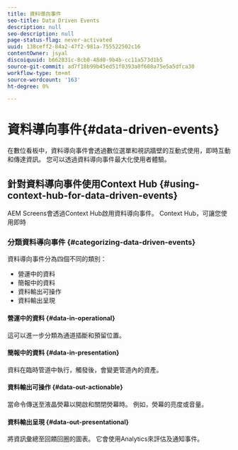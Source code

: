 ```yaml
---
title: 資料導向事件
seo-title: Data Driven Events
description: null
seo-description: null
page-status-flag: never-activated
uuid: 138ceff2-84a2-47f2-981a-755522502c16
contentOwner: jsyal
discoiquuid: b662831c-8cb0-48d8-9b4b-cc11a573d1b5
source-git-commit: ad7f18b99b45ed51f0393a0f608a75e5a5dfca30
workflow-type: tm+mt
source-wordcount: '163'
ht-degree: 0%

---
```



# 資料導向事件{#data-driven-events}

在數位看板中，資料導向事件會透過數位選單和視訊牆壁的互動式使用，即時互動和傳達資訊。 您可以透過資料導向事件最大化使用者體驗。

## 針對資料導向事件使用Context Hub {#using-context-hub-for-data-driven-events}

AEM Screens會透過Context Hub啟用資料導向事件。 Context Hub，可讓您使用即時

### 分類資料導向事件 {#categorizing-data-driven-events}

資料導向事件分為四個不同的類別：

* 營運中的資料
* 簡報中的資料
* 資料輸出可操作
* 資料輸出呈現

#### 營運中的資料 {#data-in-operational}

這可以進一步分類為通道插斷和預留位置。

#### 簡報中的資料 {#data-in-presentation}

資料在臨時管道中執行，觸發後，會變更管道內的資產。

#### 資料輸出可操作 {#data-out-actionable}

當命令傳送至液晶熒幕以開啟和關閉熒幕時。 例如，熒幕的亮度或音量。

#### 資料輸出呈現 {#data-out-presentational}

將資訊彙總至回饋回圈的圖表。 它會使用Analytics來評估及通知事件。
